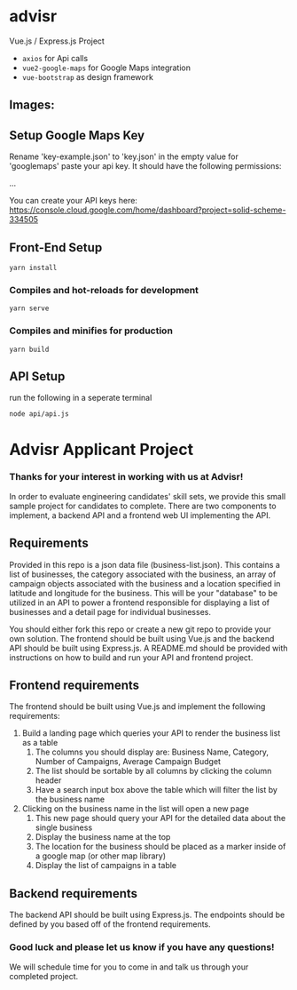 # advisr

Vue.js / Express.js Project
- `axios` for Api calls
- `vue2-google-maps` for Google Maps integration
- `vue-bootstrap` as design framework 

## Images:


## Setup Google Maps Key
Rename 'key-example.json' to 'key.json'
in the empty value for 'googlemaps' paste your api key. It should have the following permissions:

...

You can create your API keys here: https://console.cloud.google.com/home/dashboard?project=solid-scheme-334505

## Front-End Setup
```
yarn install
```

### Compiles and hot-reloads for development
```
yarn serve
```

### Compiles and minifies for production
```
yarn build
```

## API Setup

run the following in a seperate terminal
```
node api/api.js
```

# Advisr Applicant Project

### Thanks for your interest in working with us at Advisr!
In order to evaluate engineering candidates' skill sets, we provide this small sample project for candidates to complete. There are two components to implement, a backend API and a frontend web UI implementing the API.

## Requirements
Provided in this repo is a json data file (business-list.json). This contains a list of businesses, the category associated with the business, an array of campaign objects associated with the business and a location specified in latitude and longitude for the business. This will be your "database" to be utilized in an API to power a frontend responsible for displaying a list of businesses and a detail page for individual businesses.

You should either fork this repo or create a new git repo to provide your own solution. The frontend should be built using Vue.js and the backend API should be built using Express.js. A README.md should be provided with instructions on how to build and run your API and frontend project.

## Frontend requirements
The frontend should be built using Vue.js and implement the following requirements:

1. Build a landing page which queries your API to render the business list as a table
   1. The columns you should display are: Business Name, Category, Number of Campaigns, Average Campaign Budget
   2. The list should be sortable by all columns by clicking the column header
   3. Have a search input box above the table which will filter the list by the business name
2. Clicking on the business name in the list will open a new page
   1. This new page should query your API for the detailed data about the single business
   2. Display the business name at the top
   3. The location for the business should be placed as a marker inside of a google map (or other map library)
   4. Display the list of campaigns in a table

## Backend requirements
The backend API should be built using Express.js. The endpoints should be defined by you based off of the frontend requirements.

### Good luck and please let us know if you have any questions!

We will schedule time for you to come in and talk us through your completed project.

